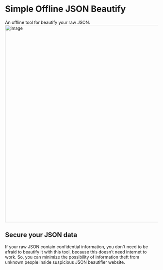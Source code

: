 # Simple Offline JSON Beautify
An offline tool for beautify your raw JSON.
<img width="650" alt="image" src="https://github.com/Revtm/simple-json-beautify/assets/39016040/636b5f17-7f72-4c4e-b4d2-8fad2d530266">
## Secure your JSON data
If your raw JSON contain confidential information, you don't need to be afraid to beautify it with this tool, because this doesn't need internet to work. 
So, you can minimize the possibility of information theft from unknown people inside suspicious JSON beautifier website.  
